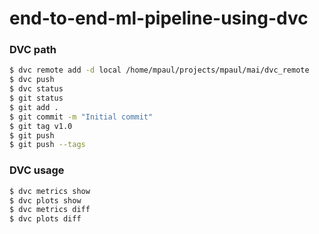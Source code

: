 # end-to-end-ml-pipeline-using-dvc

### DVC path

```sh
$ dvc remote add -d local /home/mpaul/projects/mpaul/mai/dvc_remote
$ dvc push
$ dvc status
$ git status
$ git add .
$ git commit -m "Initial commit"
$ git tag v1.0
$ git push
$ git push --tags

```

### DVC usage

```sh
$ dvc metrics show
$ dvc plots show
$ dvc metrics diff
$ dvc plots diff
```

